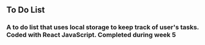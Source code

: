 ## To Do List
### A to do list that uses local storage to keep track of user's tasks. Coded with React JavaScript. Completed during week 5